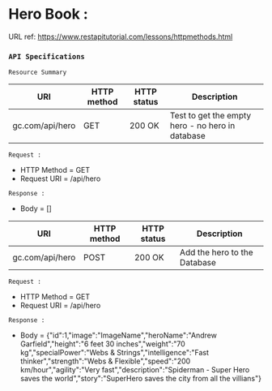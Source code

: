# Hero Book :

URL ref:  https://www.restapitutorial.com/lessons/httpmethods.html

### `API Specifications`

`Resource Summary`


|   URI         |   HTTP method |    HTTP status    |   Description |
| ------------- | ------------- |  ---------------  | ------------- |           
| gc.com/api/hero | GET  |         200 OK          |       Test to get the empty hero - no hero in database       |           

`Request :`

 - HTTP Method = GET
 - Request URI = /api/hero

`Response :`
- Body = []

|   URI         |   HTTP method |    HTTP status    |   Description |
| ------------- | ------------- |  ---------------  | ------------- |
| gc.com/api/hero | POST  |         200 OK          |       Add the hero to the Database        |  

`Request :`

- HTTP Method = GET
- Request URI = /api/hero

`Response :`
-  Body = {"id":1,"image":"ImageName","heroName":"Andrew Garfield","height":"6 feet 30 inches","weight":"70 kg","specialPower":"Webs & Strings","intelligence":"Fast thinker","strength":"Webs & Flexible","speed":"200 km/hour","agility":"Very fast","description":"Spiderman - Super Hero saves the world","story":"SuperHero saves the city from all the villians"}


